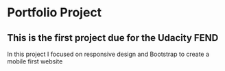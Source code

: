 # Portfolio Project

## This is the first project due for the Udacity FEND

In this project I focused on responsive design and Bootstrap to create a mobile first website
